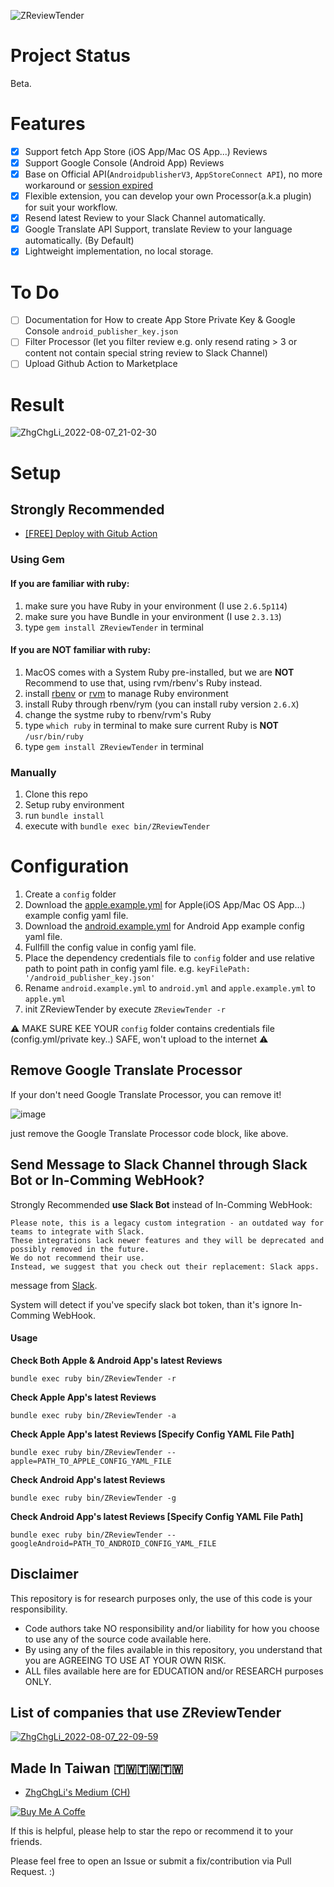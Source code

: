 ![ZReviewTender](https://user-images.githubusercontent.com/33706588/183299972-7d546eae-b7be-4006-974c-b878c5b46935.jpg)

# Project Status
Beta.

# Features
- [x] Support fetch App Store (iOS App/Mac OS App...) Reviews
- [x] Support Google Console (Android App) Reviews
- [x] Base on Official API(`AndroidpublisherV3`, `AppStoreConnect API`), no more workaround or [session expired](https://docs.fastlane.tools/getting-started/ios/authentication/)
- [x] Flexible extension, you can develop your own Processor(a.k.a plugin) for suit your workflow.
- [x] Resend latest Review to your Slack Channel automatically.
- [x] Google Translate API Support, translate Review to your language automatically. (By Default)
- [x] Lightweight implementation, no local storage.

# To Do
- [ ] Documentation for How to create App Store Private Key & Google Console `android_publisher_key.json`
- [ ] Filter Processor (let you filter review e.g. only resend rating > 3 or content not contain special string review to Slack Channel)
- [ ] Upload Github Action to Marketplace

# Result
![ZhgChgLi_2022-08-07_21-02-30](https://user-images.githubusercontent.com/33706588/183293375-c426d865-fedf-4ff9-9740-222e71dbda6b.jpg)

# Setup

## Strongly Recommended

- [\[FREE\] Deploy with Gitub Action](https://github.com/ZhgChgLi/ZReviewTender-deploy-with-github-action)

### Using Gem
#### If you are familiar with ruby:
1. make sure you have Ruby in your environment (I use `2.6.5p114`)
2. make sure you have Bundle in your environment (I use `2.3.13`)
3. type `gem install ZReviewTender` in terminal

#### If you are **NOT** familiar with ruby:
1. MacOS comes with a System Ruby pre-installed, but we are **NOT** Recommend to use that, using rvm/rbenv's Ruby instead.
2. install [rbenv](https://github.com/rbenv/rbenv) or [rvm](https://rvm.io/) to manage Ruby environment
3. install Ruby through rbenv/rym (you can install ruby version `2.6.X`)
4. change the systme ruby to rbenv/rvm's Ruby
5. type `which ruby` in terminal to make sure current Ruby is **NOT** `/usr/bin/ruby`
6. type `gem install ZReviewTender` in terminal

### Manually
1. Clone this repo
2. Setup ruby environment
3. run `bundle install`
4. execute with `bundle exec bin/ZReviewTender`

# Configuration
1. Create a `config` folder
2. Download the [apple.example.yml](https://github.com/ZhgChgLi/ZReviewTender/blob/main/config/apple.example.yml) for Apple(iOS App/Mac OS App...) example config yaml file.
3. Download the [android.example.yml](https://github.com/ZhgChgLi/ZReviewTender/blob/main/config/android.example.yml) for Android App example config yaml file.
4. Fullfill the config value in config yaml file.
5. Place the dependency credentials file to `config` folder and use relative path to point path in config yaml file. e.g. `keyFilePath: '/android_publisher_key.json'`
6. Rename `android.example.yml` to `android.yml` and `apple.example.yml` to `apple.yml`
7. init ZReviewTender by execute `ZReviewTender -r`

⚠️ MAKE SURE KEE YOUR `config` folder contains credentials file (config.yml/private key..) SAFE, won't upload to the internet ⚠️

## Remove Google Translate Processor
If your don't need Google Translate Processor, you can remove it!

![image](https://user-images.githubusercontent.com/33706588/183294084-65b1fe12-f4c1-4713-94f9-512c87d41ebe.png)

just remove the Google Translate Processor code block, like above.

## Send Message to Slack Channel through Slack Bot or In-Comming WebHook?

Strongly Recommended **use Slack Bot** instead of In-Comming WebHook:
```
Please note, this is a legacy custom integration - an outdated way for teams to integrate with Slack.
These integrations lack newer features and they will be deprecated and possibly removed in the future.
We do not recommend their use.
Instead, we suggest that you check out their replacement: Slack apps.
```
message from [Slack](https://api.slack.com/messaging/webhooks#posting_with_webhooks).

System will detect if you've specify slack bot token, than it's ignore In-Comming WebHook.

#### Usage

**Check Both Apple & Android App's latest Reviews**
```
bundle exec ruby bin/ZReviewTender -r
```

**Check Apple App's latest Reviews**
```
bundle exec ruby bin/ZReviewTender -a
```

**Check Apple App's latest Reviews [Specify Config YAML File Path]**
```
bundle exec ruby bin/ZReviewTender --apple=PATH_TO_APPLE_CONFIG_YAML_FILE
```

**Check Android App's latest Reviews**
```
bundle exec ruby bin/ZReviewTender -g
```

**Check Android App's latest Reviews [Specify Config YAML File Path]**
```
bundle exec ruby bin/ZReviewTender --googleAndroid=PATH_TO_ANDROID_CONFIG_YAML_FILE
```

## Disclaimer
This repository is for research purposes only, the use of this code is your responsibility.

- Code authors take NO responsibility and/or liability for how you choose to use any of the source code available here.
- By using any of the files available in this repository, you understand that you are AGREEING TO USE AT YOUR OWN RISK.
- ALL files available here are for EDUCATION and/or RESEARCH purposes ONLY.


## List of companies that use ZReviewTender
[![ZhgChgLi_2022-08-07_22-09-59](https://user-images.githubusercontent.com/33706588/183295003-6ba388d3-86a3-4dd1-a1ed-a122deebda0e.jpg)](https://www.pinkoi.com)


## Made In Taiwan 🇹🇼🇹🇼🇹🇼
- [ZhgChgLi's Medium (CH)](https://blog.zhgchg.li/)

[![Buy Me A Coffe](https://img.buymeacoffee.com/button-api/?text=Buy%20me%20a%20beer!&emoji=%F0%9F%8D%BA&slug=zhgchgli&button_colour=FFDD00&font_colour=000000&font_family=Bree&outline_colour=000000&coffee_colour=ffffff)](https://www.buymeacoffee.com/zhgchgli)

If this is helpful, please help to star the repo or recommend it to your friends.

Please feel free to open an Issue or submit a fix/contribution via Pull Request. :)
